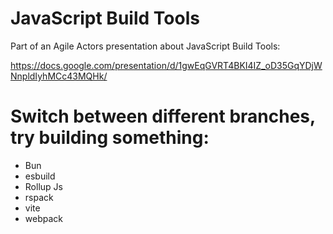 # JavaScript Build Tools
Part of an Agile Actors presentation about JavaScript Build Tools:

https://docs.google.com/presentation/d/1gwEqGVRT4BKI4IZ_oD35GqYDjWNnpldIyhMCc43MQHk/

# Switch between different branches, try building something:
- Bun
- esbuild
- Rollup Js
- rspack 
- vite
- webpack
